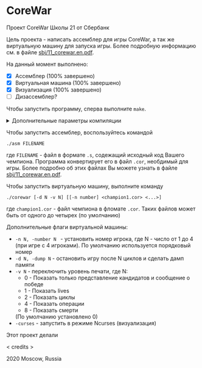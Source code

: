 # CoreWar

Проект CoreWar Школы 21 от Сбербанк

Цель проекта - написать ассемблер для игры CoreWar, а так же виртуальную машину для запуска игры. Более подробную информацию см. в файле [sbj/11_corewar.en.pdf](sbj/11_corewar.en.pdf).

На данный момент выполнено:
- [x] Ассемблер (100% завершено)
- [x] Виртуальная машина (100% завершено)
- [x] Визуализация (100% завершено)
- [ ] Дизассемблер?

Чтобы запустить программу, сперва выполните `make`.    
<details>
 <summary>Дополнительные параметры компиляции</summary>

 <code>make d</code> or <code>make debug</code> or <code>make DEBUGMODE=1</code> - собрать проект в режиме дебага

 <code>make rd</code> or <code>make redebug</code> or <code>make re DEBUGMODE=1</code> - пересобрать проект принудительно в режиме дебага (все файлы будут пересобраны заново)    
</details>

Чтобы запустить ассемблер, воспользуйтесь командой
```
./asm FILENAME
```
где `FILENAME` - файл в формате `.s`, содежащий исходный код Вашего чемпиона. Программа конвертирует его в файл `.cor`, необдимый для игры. Более подробно об этих файлах Вы можете узнать в файле [sbj/11_corewar.en.pdf](sbj/11_corewar.en.pdf).

Чтобы запустить виртуальную машину, выполните команду
```
./corewar [-d N -v N] [[-n number] <champion1.cor> <...>]
```
где `champion1.cor` - файл чемпиона в фломате `.cor`. Таких файлов может быть от одного до четырех (по умолчанию)    

Дополнительные флаги виртуальной машины:

<ul>
 <li><code>-n N, -number N </code> - установить номер игрока, где N - число от 1 до 4 (при игре с 4 игроками). По умолчанию используется порядковый номер</li>
 <li><code>-d N, -dump N</code> - остановить игру после N циклов и сделать дамп памяти</li>
 <li><code>-v N</code> - переключить уровень печати, где N:
 <ul>
  <li>0 - Показать только представление кандидатов и сообщение о победе</li>
  <li>1 - Показать lives</li>
  <li>2 - Показать циклы</li>
  <li>4 - Показать операции</li>
  <li>8 - Показать смерти</li>
 </ul>
 (По умолчанию установлено 0)
</li>
 <li><code>-curses</code> - запустить в режиме Ncurses (визуализация)</li>
</ul>

Этот проект делали   

< credits >

2020 Moscow, Russia